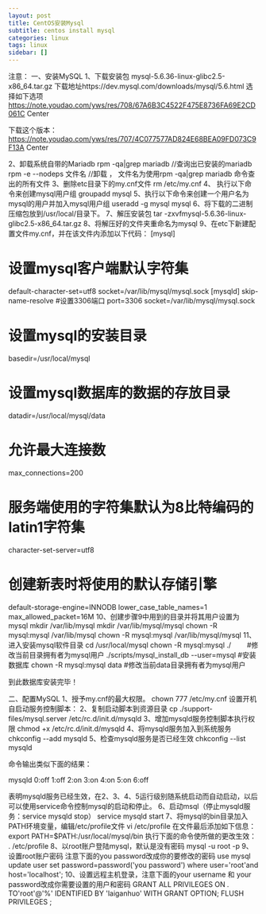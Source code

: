 ```yaml
---
layout: post
title: CentOS安装Mysql
subtitle: centos install mysql
categories: linux
tags: linux
sidebar: []
---
```


注意：
一、安装MySQL
1、下载安装包 mysql-5.6.36-linux-glibc2.5-x86_64.tar.gz
下载地址https://dev.mysql.com/downloads/mysql/5.6.html
选择如下选项
https://note.youdao.com/yws/res/708/67A6B3C4522F475E8736FA69E2CD061C
Center
 
下载这个版本：
https://note.youdao.com/yws/res/707/4C077577AD824E68BEA09FD073C9F13A
Center
 
2、卸载系统自带的Mariadb
rpm -qa|grep mariadb         //查询出已安装的mariadb
rpm -e --nodeps 文件名      //卸载 ， 文件名为使用rpm -qa|grep mariadb 命令查出的所有文件
3、删除etc目录下的my.cnf文件
       rm /etc/my.cnf
4、 执行以下命令来创建mysql用户组
groupadd mysql
5、执行以下命令来创建一个用户名为mysql的用户并加入mysql用户组
useradd -g mysql mysql
6、将下载的二进制压缩包放到/usr/local/目录下。
7、解压安装包
tar -zxvfmysql-5.6.36-linux-glibc2.5-x86_64.tar.gz
8、将解压好的文件夹重命名为mysql
9、在etc下新建配置文件my.cnf，并在该文件内添加以下代码：
[mysql]
# 设置mysql客户端默认字符集
default-character-set=utf8
socket=/var/lib/mysql/mysql.sock
[mysqld]
skip-name-resolve
#设置3306端口
port=3306
socket=/var/lib/mysql/mysql.sock
# 设置mysql的安装目录
basedir=/usr/local/mysql
# 设置mysql数据库的数据的存放目录
datadir=/usr/local/mysql/data
# 允许最大连接数
max_connections=200
# 服务端使用的字符集默认为8比特编码的latin1字符集
character-set-server=utf8
# 创建新表时将使用的默认存储引擎
default-storage-engine=INNODB
lower_case_table_names=1
max_allowed_packet=16M
10、创建步骤9中用到的目录并将其用户设置为mysql
mkdir /var/lib/mysql
mkdir /var/lib/mysql/mysql
chown -R mysql:mysql /var/lib/mysql
chown -R mysql:mysql /var/lib/mysql/mysql
11、进入安装mysql软件目录
cd /usr/local/mysql
chown -R mysql:mysql ./　　                             #修改当前目录拥有者为mysql用户
./scripts/mysql_install_db --user=mysql         #安装数据库
chown -R mysql:mysql data                              #修改当前data目录拥有者为mysql用户
 
到此数据库安装完毕！
 

二、配置MySQL
1、授予my.cnf的最大权限。
chown 777 /etc/my.cnf
设置开机自启动服务控制脚本：
2、复制启动脚本到资源目录
cp ./support-files/mysql.server /etc/rc.d/init.d/mysqld
3、增加mysqld服务控制脚本执行权限
chmod +x /etc/rc.d/init.d/mysqld
4、将mysqld服务加入到系统服务
chkconfig --add mysqld
5、检查mysqld服务是否已经生效
chkconfig --list mysqld

命令输出类似下面的结果：

mysqld 0:off 1:off 2:on 3:on 4:on 5:on 6:off

表明mysqld服务已经生效，在2、3、4、5运行级别随系统启动而自动启动，以后可以使用service命令控制mysql的启动和停止。
6、启动msql（停止mysqld服务：service mysqld stop）
service mysqld start
7、将mysql的bin目录加入PATH环境变量，编辑/etc/profile文件
vi /etc/profile
在文件最后添加如下信息：
export PATH=$PATH:/usr/local/mysql/bin
执行下面的命令使所做的更改生效：
. /etc/profile
8、以root账户登陆mysql，默认是没有密码
mysql -u root -p
9、设置root账户密码 注意下面的you password改成你的要修改的密码
 use mysql
update user set password=password('you password') where user='root'and host='localhost';
10、设置远程主机登录，注意下面的your username 和 your password改成你需要设置的用户和密码
GRANT ALL PRIVILEGES ON *.* TO'root'@'%' IDENTIFIED BY 'laiganhuo' WITH GRANT OPTION;
FLUSH PRIVILEGES ;
